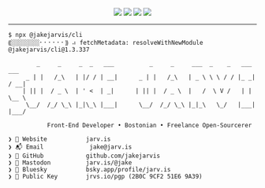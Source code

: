 <p align="center">
  <img src="https://raw.githubusercontent.com/jakejarvis/jakejarvis/main/badges/release.svg">
  <img src="https://raw.githubusercontent.com/jakejarvis/jakejarvis/main/badges/size.svg">
  <img src="https://raw.githubusercontent.com/jakejarvis/jakejarvis/main/badges/vulnerabilities.svg">
  <img src="https://raw.githubusercontent.com/jakejarvis/jakejarvis/main/badges/quality.svg">
</p>

---

```plaintext
$ npx @jakejarvis/cli
⸨░░░░░░░░⠂⠂⠂⠂⠂⠂⸩ ⠴ fetchMetadata: resolveWithNewModule @jakejarvis/cli@1.3.337

        _     _     _  _   ___          _     _     ___  _    _   ___   ___
     _ | |   /_\   | |/ / | __|      _ | |   /_\   | _ \ \ \ / / |_ _| / __|
    | || |  / _ \  | ' <  | _|      | || |  / _ \  |   /  \ V /   | |  \__ \
     \__/  /_/ \_\ |_|\_\ |___|      \__/  /_/ \_\ |_|_\   \_/   |___| |___/

           Front-End Developer • Bostonian • Freelance Open-Sourcerer

❯ 🏡 Website           jarv.is
❯ 📬 Email             jake@jarv.is
❯ 💾 GitHub            github.com/jakejarvis
❯ 🦣 Mastodon          jarv.is/@jake
❯ 🦋 Bluesky           bsky.app/profile/jarv.is
❯ 🔐 Public Key        jrvs.io/pgp (2B0C 9CF2 51E6 9A39)
```
